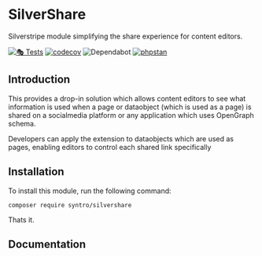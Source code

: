 # SilverShare
Silverstripe module simplifying the share experience for content editors.

[![🎭 Tests](https://github.com/syntro-opensource/silvershare/workflows/%F0%9F%8E%AD%20Tests/badge.svg)](https://github.com/syntro-opensource/silvershare/actions?query=workflow%3A%22%F0%9F%8E%AD+Tests%22+branch%3A%22master%22)
[![codecov](https://codecov.io/gh/syntro-opensource/silvershare/branch/master/graph/badge.svg)](https://codecov.io/gh/syntro-opensource/silvershare)
![Dependabot](https://img.shields.io/badge/dependabot-active-brightgreen?logo=dependabot)
[![phpstan](https://img.shields.io/badge/PHPStan-enabled-success)](https://github.com/phpstan/phpstan)
<!-- [![composer](https://img.shields.io/packagist/dt/syntro/silvershare?color=success&logo=composer)](https://packagist.org/packages/syntro/silvershare) -->
<!-- [![Packagist Version](https://img.shields.io/packagist/v/syntro/silvershare?label=stable&logo=composer)](https://packagist.org/packages/syntro/silvershare) -->



## Introduction
This provides a drop-in solution which allows content editors to see what information
is used when a page or dataobject (which is used as a page) is shared on a
socialmedia platform or any application which uses OpenGraph schema.

Developers can apply the extension to dataobjects which are used as pages, enabling
editors to control each shared link specifically

## Installation

To install this module, run the following command:
```
composer require syntro/silvershare
```
Thats it.


## Documentation
<!-- * [Configuration](docs/en/01_Title.md) -->
